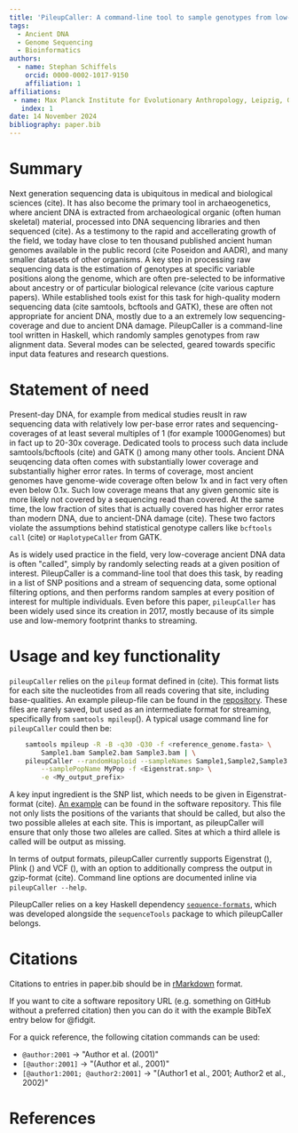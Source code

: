 ```yaml
---
title: 'PileupCaller: A command-line tool to sample genotypes from low-coverage sequencing data of ancient DNA'
tags:
  - Ancient DNA
  - Genome Sequencing
  - Bioinformatics
authors:
  - name: Stephan Schiffels
    orcid: 0000-0002-1017-9150
    affiliation: 1
affiliations:
 - name: Max Planck Institute for Evolutionary Anthropology, Leipzig, Germany
   index: 1
date: 14 November 2024
bibliography: paper.bib
---
```


# Summary

Next generation sequencing data is ubiquitous in medical and biological sciences (cite). It has also become the primary tool in archaeogenetics, where ancient DNA is extracted from archaeological organic (often human skeletal) material, processed into DNA sequencing libraries and then sequenced (cite). As a testimony to the rapid and accellerating growth of the field, we today have close to ten thousand published ancient human genomes available in the public record (cite Poseidon and AADR), and many smaller datasets of other organisms. A key step in processing raw sequencing data is the estimation of genotypes at specific variable positions along the genome, which are often pre-selected to be informative about ancestry or of particular biological relevance (cite various capture papers). While established tools exist for this task for high-quality modern sequencing data (cite samtools, bcftools and GATK), these are often not appropriate for  ancient DNA, mostly due to a an extremely low sequencing-coverage and due to ancient DNA damage. PileupCaller is a command-line tool written in Haskell, which randomly samples genotypes from raw alignment data. Several modes can be selected, geared towards specific input data features and research questions.

# Statement of need

Present-day DNA, for example from medical studies reuslt in raw sequencing data with relatively low per-base error rates and sequencing-coverages of at least several multiples of 1 (for example 1000Genomes) but in fact up to 20-30x coverage. Dedicated tools to process such data include samtools/bcftools (cite) and GATK () among many other tools. Ancient DNA seuqencing data often comes with substantially lower coverage and substantially higher error rates. In terms of coverage, most ancient genomes have genome-wide coverage often below 1x and in fact very often even below 0.1x. Such low coverage means that any given genomic site is more likely not covered by a sequencing read than covered. At the same time, the low fraction of sites that is actually covered has higher error rates than modern DNA, due to ancient-DNA damage (cite). These two factors violate the assumptions behind statistical genotype callers like `bcftools call` (cite) or `HaplotypeCaller` from GATK. 

As is widely used practice in the field, very low-coverage ancient DNA data is often "called", simply by randomly selecting reads at a given position of interest. PileupCaller is a command-line tool that does this task, by reading in a list of SNP positions and a stream of sequencing data, some optional filtering options, and then performs random samples at every position of interest for multiple individuals. Even before this paper, `pileupCaller` has been widely used since its creation in 2017, mostly because of its simple use and low-memory footprint thanks to streaming.

# Usage and key functionality

`pileupCaller` relies on the `pileup` format defined in (cite). This format lists for each site the nucleotides from all reads covering that site, including base-qualities. An example pileup-file can be found in the [repository](). These files are rarely saved, but used as an intermediate format for streaming, specifically from `samtools mpileup`(). A typical usage command line for `pileupCaller` could then be:

```bash
    samtools mpileup -R -B -q30 -Q30 -f <reference_genome.fasta> \
        Sample1.bam Sample2.bam Sample3.bam | \
    pileupCaller --randomHaploid --sampleNames Sample1,Sample2,Sample3 \
        --samplePopName MyPop -f <Eigenstrat.snp> \
        -e <My_output_prefix>
```

A key input ingredient is the SNP list, which needs to be given in Eigenstrat-format (cite). [An example]() can be found in the software repository. This file not only lists the positions of the variants that should be called, but also the two possible alleles at each site. This is important, as pileupCaller will ensure that only those two alleles are called. Sites at which a third allele is called will be output as missing.

In terms of output formats, pileupCaller currently supports Eigenstrat (), Plink () and VCF (), with an option to additionally compress the output in gzip-format (cite). Command line options are documented inline via `pileupCaller --help`.

PileupCaller relies on a key Haskell dependency [`sequence-formats`](), which was developed alongside the `sequenceTools` package to which pileupCaller belongs. 

# Citations

Citations to entries in paper.bib should be in
[rMarkdown](http://rmarkdown.rstudio.com/authoring_bibliographies_and_citations.html)
format.

If you want to cite a software repository URL (e.g. something on GitHub without a preferred
citation) then you can do it with the example BibTeX entry below for @fidgit.

For a quick reference, the following citation commands can be used:
- `@author:2001`  ->  "Author et al. (2001)"
- `[@author:2001]` -> "(Author et al., 2001)"
- `[@author1:2001; @author2:2001]` -> "(Author1 et al., 2001; Author2 et al., 2002)"

# References